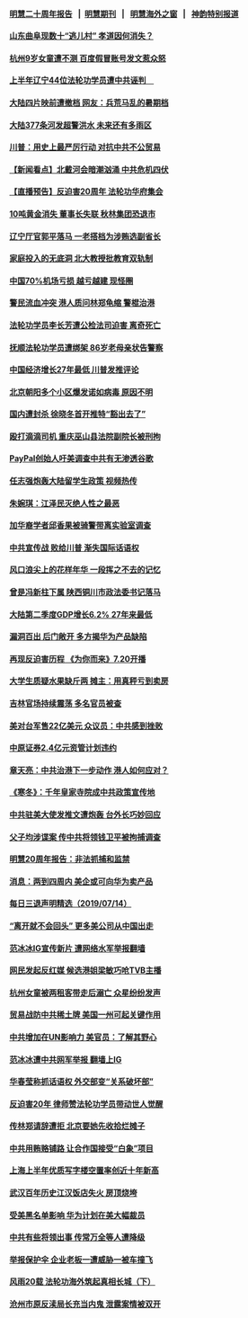 #### [明慧二十周年报告](https://github.com/gfw-breaker/mh-reports/blob/master/README.md?t=07160036) &nbsp;&nbsp;|&nbsp;&nbsp;[明慧期刊](https://github.com/gfw-breaker/mh-qikan) &nbsp;&nbsp;|&nbsp;&nbsp; [明慧海外之窗](https://github.com/gfw-breaker/mh-news/blob/master/README.md?t=07160036) &nbsp;&nbsp;|&nbsp;&nbsp; [神韵特别报道](https://github.com/gfw-breaker/mh-news/blob/master/shenyun.md?t=07160036) 

#### [山东曲阜现数十“逃儿村” 孝道因何消失？](../pages/nsc413/n11386648.md?t=07160036) 

#### [杭州9岁女童遭不测 百度假冒账号发文惹众怒](../pages/nsc413/n11386484.md?t=07160036) 

#### [上半年辽宁44位法轮功学员遭中共诬判　](../pages/nsc413/n11386551.md?t=07160036) 

#### [大陆四片映前遭撤档 网友：兵荒马乱的暑期档](../pages/nsc413/n11386300.md?t=07160036) 

#### [大陆377条河发超警洪水 未来还有多雨区](../pages/nsc413/n11386542.md?t=07160036) 

#### [川普：用史上最严厉行动 对抗中共不公贸易](../pages/nsc413/n11386674.md?t=07160036) 

#### [【新闻看点】北戴河会暗潮汹涌 中共危机四伏](../pages/nsc413/n11386429.md?t=07160036) 

#### [【直播预告】反迫害20周年 法轮功华府集会](../pages/nsc413/n11386430.md?t=07160036) 

#### [10吨黄金消失 董事长失联 秋林集团恐退市](../pages/nsc413/n11386466.md?t=07160036) 

#### [辽宁厅官郭平落马 一老搭档为涉贿选副省长](../pages/nsc413/n11386504.md?t=07160036) 

#### [家庭投入的无底洞 北大教授批教育双轨制](../pages/nsc413/n11386237.md?t=07160036) 

#### [中国70%机场亏损 越亏越建 现怪圈](../pages/nsc413/n11386271.md?t=07160036) 

#### [警民流血冲突 港人质问林郑龟缩 警棍治港](../pages/nsc413/n11386089.md?t=07160036) 

#### [法轮功学员李长芳遭公检法司迫害 离奇死亡](../pages/nsc413/n11385769.md?t=07160036) 

#### [抚顺法轮功学员遭绑架 86岁老母亲状告警察](../pages/nsc413/n11386163.md?t=07160036) 

#### [中国经济增长27年最低 川普发推评论](../pages/nsc413/n11386165.md?t=07160036) 

#### [北京朝阳多个小区爆发诺如病毒 原因不明](../pages/nsc413/n11386062.md?t=07160036) 

#### [国内遭封杀 徐晓冬首开推特“豁出去了”](../pages/nsc413/n11386212.md?t=07160036) 

#### [殴打滴滴司机 重庆巫山县法院副院长被刑拘](../pages/nsc413/n11386191.md?t=07160036) 

#### [PayPal创始人吁美调查中共有无渗透谷歌](../pages/nsc413/n11386115.md?t=07160036) 

#### [任志强炮轰大陆留学生政策 视频热传](../pages/nsc413/n11386065.md?t=07160036) 

#### [朱婉琪：江泽民灭绝人性之最恶](../pages/nsc413/n11383253.md?t=07160036) 

#### [加华裔学者邱香果被骑警带离实验室调查](../pages/nsc413/n11386026.md?t=07160036) 


#### [中共宣传战 败给川普 渐失国际话语权](../pages/nsc413/n11384922.md?t=07160036) 

#### [风口浪尖上的花样年华 一段挥之不去的记忆](../pages/nsc413/n11384389.md?t=07160036) 

#### [曾是冯新柱下属 陕西铜川市政法委书记落马](../pages/nsc413/n11385611.md?t=07160036) 

#### [大陆第二季度GDP增长6.2% 27年来最低](../pages/nsc413/n11385598.md?t=07160036) 

#### [漏洞百出 后门敞开 多方揭华为产品缺陷](../pages/nsc413/n11383451.md?t=07160036) 

#### [再现反迫害历程 《为你而来》7.20开播](../pages/nsc413/n11384785.md?t=07160036) 

#### [大学生质疑水果缺斤两 摊主：用真秤亏到卖房](../pages/nsc413/n11385619.md?t=07160036) 

#### [吉林官场持续震荡 多名官员被查](../pages/nsc413/n11385482.md?t=07160036) 

#### [美对台军售22亿美元 众议员：中共感到挫败](../pages/nsc413/n11385554.md?t=07160036) 

#### [中原证券2.4亿元资管计划违约](../pages/nsc413/n11385218.md?t=07160036) 

#### [章天亮：中共治港下一步动作 港人如何应对？](../pages/nsc413/n11385283.md?t=07160036) 

#### [《寒冬》：千年皇家寺院成中共政策宣传地](../pages/nsc413/n11384994.md?t=07160036) 

#### [中共驻美大使发推文遭炮轰 台外长巧妙回应](../pages/nsc413/n11385319.md?t=07160036) 

#### [父子均涉谍案 传中共将领钱卫平被拘捕调查](../pages/nsc413/n11385070.md?t=07160036) 

#### [明慧20周年报告：非法抓捕和监禁](../pages/nsc413/n11381191.md?t=07160036) 

#### [消息：两到四周内 美企或可向华为卖产品](../pages/nsc413/n11385041.md?t=07160036) 

#### [每日三退声明精选（2019/07/14）](../pages/nsc413/n11385038.md?t=07160036) 

#### [“离开就不会回头” 更多美公司从中国出走](../pages/nsc413/n11384915.md?t=07160036) 

#### [范冰冰IG宣传新片 遭网络水军举报翻墙](../pages/nsc413/n11384774.md?t=07160036) 

#### [网民发起反红媒 候选港姐梁敏巧呛TVB主播](../pages/nsc413/n11384638.md?t=07160036) 

#### [杭州女童被两租客带走后溺亡 众星纷纷发声](../pages/nsc413/n11384401.md?t=07160036) 

#### [贸易战防中共稀土牌 美国一州可起关键作用](../pages/nsc413/n11384715.md?t=07160036) 

#### [中共增加在UN影响力 美官员：了解其野心](../pages/nsc413/n11384695.md?t=07160036) 

#### [范冰冰遭中共网军举报 翻墙上IG](../pages/nsc413/n11384637.md?t=07160036) 

#### [华春莹称抓话语权 外交部变“关系破坏部”](../pages/nsc413/n11384476.md?t=07160036) 

#### [反迫害20年 律师赞法轮功学员带动世人觉醒](../pages/nsc413/n11377412.md?t=07160036) 

#### [传林郑请辞遭拒 北京要她先收拾烂摊子](../pages/nsc413/n11384420.md?t=07160036) 

#### [中共用贿赂铺路 让合作国接受“白象”项目](../pages/nsc413/n11383936.md?t=07160036) 

#### [上海上半年优质写字楼空置率创近十年新高](../pages/nsc413/n11384196.md?t=07160036) 

#### [武汉百年历史江汉饭店失火 房顶烧垮](../pages/nsc413/n11384269.md?t=07160036) 

#### [受美黑名单影响 华为计划在美大幅裁员](../pages/nsc413/n11384251.md?t=07160036) 

#### [中共有些将领出事 传常万全等人遭降级](../pages/nsc413/n11384192.md?t=07160036) 

#### [举报保护伞 企业老板一遭威胁一被车撞飞](../pages/nsc413/n11384256.md?t=07160036) 

#### [风雨20载 法轮功海外筑起真相长城（下）](../pages/nsc413/n11374609.md?t=07160036) 


#### [沧州市原反渎局长充当内鬼 泄露案情被双开](../pages/nsc413/n11384141.md?t=07160036) 

